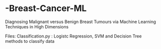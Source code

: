 # -Breast-Cancer-ML
Diagnosing Malignant versus Benign Breast Tumours via Machine Learning Techniques in High Dimensions

Files:
Classification.py : Logistc Regression, SVM and Decision Tree methods to classify data

